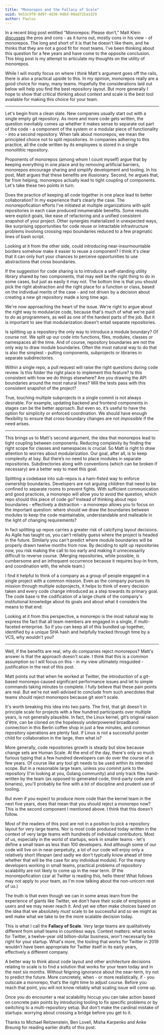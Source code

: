 ```yaml
---
title: "Monorepos and the Fallacy of Scale"
uuid: 9e53c9f8-8d97-4d36-9dbd-09ad725a1d29
author: Paulus
---
```


In a recent blog post entitled "Monorepos: Please don’t," Matt Klein [discusses](https://medium.com/@mattklein123/monorepos-please-dont-e9a279be011b) the pros and cons - as it turns out, mostly cons in his view - of monorepos. The long and short of it is that he doesn't like them, and he thinks that they are not a good fit for most teams. I've been thinking about this question for a few years and have come to the opposite conclusion. This blog post is my attempt to articulate my thoughts on the utility of monorepos.

While I will mostly focus on where I think Matt's argument goes off the rails, there is also a practical upside to this. In my opinion, monorepos really are a good choice for many, many teams. Hopefully the considerations laid out below will help you find the best repository layout. But more generally I hope to show that critical thinking about context and scale is the best tool available for making this choice for your team.

---

Let's begin from a clean slate. New companies usually start out with a single empty git repository. As more and more code gets written, the question inevitably comes up whether it makes sense to separate out part of the code - a component of the system or a modular piece of functionality - into a second repository. When talk about monorepos, we mean the principled choice not to split repositories. In companies adhering to this practice, all the code written by its employees is stored in a single monolithic repository.

Proponents of monorepos (among whom I count myself) argue that by keeping everything in one place and by removing artificial barriers, monorepos encourage sharing and simplify development and tooling. In his post, Matt argues that these benefits are illusionary. Second, he argues that, far from helping, monorepos actually lead to tight coupling of components. Let's take these two points in turn.

Does the practice of keeping all code together in one place lead to better collaboration? In my experience that’s clearly the case. The monorepofication efforts I’ve initiated at multiple organizations with split repositories in each case produced innumerable benefits. Some results were explicit goals, like ease of refactoring and a unified consistent snapshot of your project. Other synergies materialized in unexpected ways, like surprising opportunities for code reuse or intractable infrastructure problems involving crossing repo boundaries reduced to a few pragmatic lines of bash script.

Looking at it from the other side, could introducing near-insurmountable borders somehow make it easier to reuse a component? I think it's clear that it can only hurt your chances to perceive opportunities to use abstractions that cross boundaries.

If the suggestion for code sharing is to introduce a self-standing utility library shared by two components, that may well be the right thing to do in some cases, but just as easily it may not. The bottom line is that you should pick the right abstraction and the right place for a function or class, based on the individual merits of the case - and not driven by a decision about creating a new git repository made a long time ago.

We're now approaching the heart of the issue. We're right to argue about the right way to modularize code, because that's much of what we're paid to do as programmers, as well as one of the hardest parts of the job. But it is important to see that modularization doesn't entail separate repositories.

Is splitting up a repository the only way to introduce a module boundary? Of course not. We split up our code into functions, files, modules, classes or namespaces all the time. And of course, repository boundaries are not the only way to draw module boundaries. Often the most natural way to do that is also the simplest - putting components, subprojects or libraries in separate subdirectories.

Within a single repo, a pull request will raise the right questions during code review. Is this folder the right place to implement this feature? Is this consistent with how we do things elsewhere? Are you drawing the API boundaries around the most natural lines? Will the tests pass with this consistent snapshot of the project?

True, touching multiple subprojects in a single commit is not always desirable. For example, updating backend and frontend components in stages can be the better approach. But even so, it’s useful to have the option for simplicity or enforced coordination. We should have enough flexibility to ensure that cross-boundary changes are not _impossible_ if the need arises.

---

This brings us to Matt's second argument, the idea that monorepos lead to tight coupling between components. Reducing complexity by finding the right scope for classes and namespaces is crucial. So Matt is right to draw attention to worries about modularization. Our goal, after all, is to keep complexity at bay. But there’s no need to place modules in separate repositories. Subdirectories along with conventions (which can be broken if necessary) are a better way to meet this goal.

Splitting a codebase into sub-repos is a ham-fisted way to enforce ownership boundaries. Developers are not arguing children that need to be confined to separate rooms to prevent fights. With sufficient communication and good practices, a monorepo will allow you to avoid the question, which repo should this piece of code go? Instead of thinking about repo boundaries - effectively a distraction - a monorepo allows you to focus on the important question: where should we draw the boundaries between modules to keep the code maintainable, understandable and malleable in the light of changing requirements?

In fact splitting up repos carries a greater risk of calcifying layout decisions. As Agile has taught us, you can't reliably guess where the project is headed in the future. Similarly you can't predict where module boundaries will be properly drawn twelve months from now. By deciding to split up repositories now, you risk making the call to too early and making it unnecessarily difficult to reverse course. (Merging repositories, while possible, is cumbersome and an infrequent occurrence because it requires buy-in from, and coordination with, the whole team.)

I find it helpful to think of a company as a group of people engaged in a single project with a common mission. Even as the company pursues its mission through multiple subprojects, it helps to think of every decision taken and every code change introduced as a step towards its primary goal. The code base is the codification of a large chunk of the company's institutional knowledge about its goals and about what it considers the means to that end.

Looking at it from this perspective, a monorepo is the most natural way to express the fact that all team members are engaged in a single, if multi-faceted enterprise. So if you can keep all of this bundled up together, identified by a unique SHA hash and helpfully tracked through time by a VCS, why wouldn't you?

---

Well, if the benefits are real, why do companies reject monorepos? Matt's answer is that the approach doesn't scale. I think that this is a common assumption so I will focus on this - in my view ultimately misguided - justification in the rest of this post.

Matt points out that when he worked at Twitter, the introduction of a git-based monorepo caused significant performance issues and let to simple commands taking minutes to complete. I fully believe that these pain points are real. But we're not well-advised to conclude from such anecdotes that teams should reject monorepos because git won't scale.

It's worth breaking this idea into two parts. The first, that git doesn't in principle scale for projects with a few hundred participants over multiple years, is not generally plausible. In fact, the Linux kernel, git’s original raison d'être, can be cloned on the hopelessly underpowered broadband connection in this Berlin coffee shop in just a few minutes, and common repository operations are plenty fast. If Linux is not a successful poster child for collaboration in the large, then what is?

More generally, code repositories growth is steady but slow because change sets are Human Scale. At the end of the day, there's only so much furious typing that a few hundred developers can do over the course of a few years. Of course like any tool git needs to be used within its intended scope. But in a reasonable large team, unless you commit junk to the repository (I'm looking at you, Golang community) and only track files hand-written by the team (as opposed to generated code, third-party code and binaries), you'll probably be fine with a bit of discipline and prudent use of tooling.

But even if you expect to produce more code than the kernel team in the next five years, does that mean that you should reject a monorepo now? This is the second component I mentioned above. I think that this doesn't follow.

Most of the readers of this post are not in a position to pick a repository layout for very large teams. Nor is most code produced today written in the context of very large teams with hundreds of individual contributors. Most of us, especially in the world of startups, work in smaller teams - let's define a small team as less than 100 developers. And although some of our code will live on in near-perpetuity, a lot of our code will enjoy only a relatively short lifespan (and sadly we don't typically know ahead of time whether that will be the case for any individual module). For the many developers working in small teams, practical problems of repository scalability are not likely to come up in the near term. (If the monorepofication czar at Twitter is reading this, hello there! What follows may not apply to your team, as I'm now talking about the non-unicorn rest of us.)

The truth is that even though we can in some areas learn from the experience of giants like Twitter, we don't have their scale of employees or users and we may never reach it. And yet we often make choices based on the idea that we absolutely _must_ scale to be successful and so we might as well make what we take to be the more scalable decision today.

This is what I call the **Fallacy of Scale**. Very large teams are qualitatively different from small teams in countless ways. Context matters: what works for Twitter, a twelve-year old billion-dollar business, won't necessarily be right for your startup. What's more, the tooling that works for Twitter in 2019 wouldn’t have been appropriate for Twitter itself in its early years, effectively a different company.

A better way to think about code layout and other architecture decisions relating to scale is to find a solution that works for your team today and in the next six months. Without feigning ignorance about the near-term, try not to predict the future. More concretely, when - or more realistically, if - you outscale a monorepo, that’s the right time to adjust course. Before you reach that point, you will not know reliably what scaling issue will come up.

Once you do encounter a real scalability hiccup you can take action based on concrete pain points by introducing tooling to fix specific problems or by switching to a multi-repository setup. But don't make the cardinal mistake of startups: worrying about crossing a bridge before you get to it.

Thanks to Michael Reitzenstein, Ben Lovell, Misha Karpenko and Anke Breunig for reading earlier drafts of this post.
